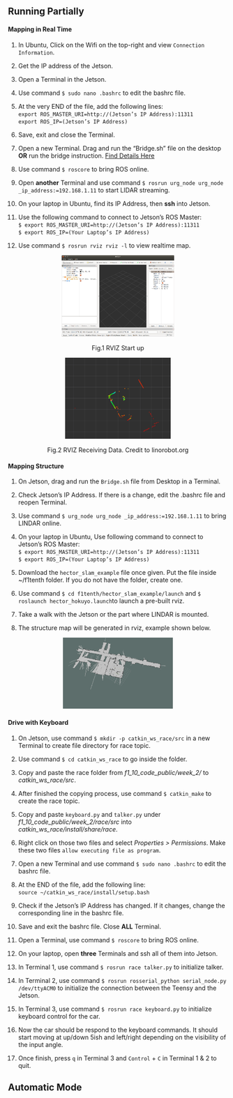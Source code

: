 ## Running Partially

#### Mapping in Real Time

1. In Ubuntu, Click on the Wifi on the top-right and view `Connection Information`.

2. Get the IP address of the Jetson.

3. Open a Terminal in the Jetson.

4. Use command `$ sudo nano .bashrc` to edit the bashrc file.

5. At the very END of the file, add the following lines: <br />
  `export ROS_MASTER_URI=http://(Jetson’s IP Address):11311` <br />
  `export ROS_IP=(Jetson’s IP Address)` <br />

6. Save, exit and close the Terminal.

7. Open a new Terminal. Drag and run the “Bridge.sh” file on the desktop **OR** run the bridge instruction. [Find Details Here](https://github.com/UniKerogen/TempleF1-10/tree/master/Setup/Jetson/Bridges)

8. Use command `$ roscore` to bring ROS online.

9. Open **another** Terminal and use command `$ rosrun urg_node urg_node _ip_address:=192.168.1.11` to start LIDAR streaming.

10. On your laptop in Ubuntu, find its IP Address, then **ssh** into Jetson.

11. Use the following command to connect to Jetson’s ROS Master: <br />
  `$ export ROS_MASTER_URI=http://(Jetson’s IP Address):11311` <br />
  `$ export ROS_IP=(Your Laptop’s IP Address)` <br />
  
12. Use command `$ rosrun rviz rviz -l` to view realtime map.

<p align="center">
  <img src="https://github.com/UniKerogen/TempleF1-10/blob/master/Documents/Miscellaneous/Pictures/RVIZStartup.png?raw=true" width="51%">
</p>
<p align="center">
    Fig.1 RVIZ Start up
</p>
<p align="center">
    <img src="https://github.com/UniKerogen/TempleF1-10/blob/master/Documents/Miscellaneous/Pictures/RVIZReceivingData.png?raw=true" width="48%">
</p>
<p align="center">
   Fig.2 RVIZ Receiving Data. Credit to linorobot.org
</p>

#### Mapping Structure

1. On Jetson, drag and run the `Bridge.sh` file from Desktop in a Terminal.

2. Check Jetson’s IP Address. If there is a change, edit the .bashrc file and reopen Terminal.

3. Use command `$ urg_node urg_node _ip_address:=192.168.1.11` to bring LINDAR online.

4. On your laptop in Ubuntu, Use following command to connect to Jetson’s ROS Master: <br />
  `$ export ROS_MASTER_URI=http://(Jetson’s IP Address):11311` <br />
  `$ export ROS_IP=(Your Laptop’s IP Address)` <br />

5. Download the `hector_slam_example` file once given. Put the file inside ~/f1tenth folder. If you do not have the folder, create one.

6. Use command `$ cd f1tenth/hector_slam_example/launch` and `$ roslaunch hector_hokuyo.launch`to launch a pre-built rviz.

7. Take a walk with the Jetson or the part where LINDAR is mounted.

8. The structure map will be generated in rviz, example shown below.

<p align="center">
  <img src="https://github.com/UniKerogen/TempleF1-10/blob/master/Documents/Miscellaneous/Pictures/RVIZMapping.png?raw=true" width="50%"/>
</p>

#### Drive with Keyboard

1. On Jetson, use command `$ mkdir -p catkin_ws_race/src` in a new Terminal to create file directory for race topic.

2. Use command `$ cd catkin_ws_race` to go inside the folder.

3. Copy and paste the race folder from _f1_10_code_public/week_2/_ to _catkin_ws_race/src_.

4. After finished the copying process, use command `$ catkin_make` to create the race topic.

5. Copy and paste `keyboard.py` and `talker.py` under _f1_10_code_public/week_2/race/src_ into _catkin_ws_race/install/share/race_.

6. Right click on those two files and select _Properties > Permissions_. Make these two files `allow executing file as program`.

7. Open a new Terminal and use command `$ sudo nano .bashrc` to edit the bashrc file.

8. At the END of the file, add the following line: <br />
  `source ~/catkin_ws_race/install/setup.bash`

9. Check if the Jetson’s IP Address has changed. If it changes, change the corresponding line in the bashrc file.

10. Save and exit the bashrc file. Close **ALL** Terminal.

11. Open a Terminal, use command `$ roscore` to bring ROS online.

12. On your laptop, open **three** Terminals and ssh all of them into Jetson.

13. In Terminal 1, use command `$ rosrun race talker.py` to initialize talker.

14. In Terminal 2, use command `$ rosrun rosserial_python serial_node.py /dev/ttyACM0` to initialize the connection between the Teensy and the Jetson.

15. In Terminal 3, use command `$ rosrun race keyboard.py` to initialize keyboard control for the car.

16. Now the car should be respond to the keyboard commands. It should start moving at up/down 5ish and left/right depending on the visibility of the input angle.

17. Once finish, press `q` in Terminal 3 and `Control` + `C` in Terminal 1 & 2 to quit.

## Automatic Mode

